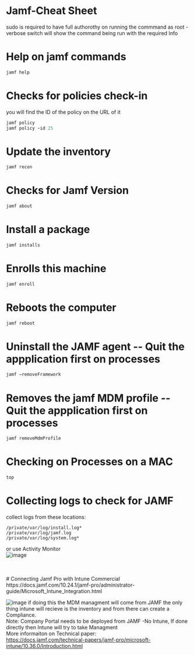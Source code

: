 # Jamf-Cheat Sheet
sudo is required to have full authorothy on running the commmand as root
-verbose  switch will show the command being run with the required Info


# Help on jamf commands
``` ruby
jamf help
```

# Checks	for	policies check-in
you will find the ID of the policy on the URL of it
``` ruby
jamf policy
jamf policy -id 25
```

# Update the inventory
``` ruby
jamf recon
```

# Checks for Jamf Version
``` ruby
jamf about
```

# Install a package
``` ruby
jamf installs
```

# Enrolls	this	machine
``` ruby
jamf enroll
```

# Reboots	the	computer
``` ruby
jamf reboot
```

# Uninstall the JAMF agent  -- Quit the appplication first on processes
``` ruby
jamf –removeFramework
```

# Removes	the	jamf	MDM	profile -- Quit the appplication first on processes
``` ruby
jamf removeMdmProfile
```

# Checking on Processes on a MAC
``` ruby
top
```

# Collecting logs to check for JAMF
collect logs from these locations:
```
/private/var/log/install.log* 
/private/var/log/jamf.log
/private/var/log/system.log* 
```

or use Activity Monitor <br/>
![image](https://user-images.githubusercontent.com/44326428/170172842-7d1c6625-dcf0-4dc6-81f5-f0c7a2dbb473.png) 

<br/>
<br/>
# Connecting Jamf Pro with Intune Commercial<br/>
https://docs.jamf.com/10.24.1/jamf-pro/administrator-guide/Microsoft_Intune_Integration.html

![image](https://user-images.githubusercontent.com/44326428/170173545-de12f01c-f1c0-40c5-bf89-8e17418c4d97.png)
if doing this the MDM managment will come from JAMF the only thing intune will recieve is the inventory and from there can create a Compliance.<br/>
Note: Company Portal needs to be deployed from JAMF -No Intune, If done directly then Intune will try to take Managment<br/>
More informaiton on Technical paper:<br/>
https://docs.jamf.com/technical-papers/jamf-pro/microsoft-intune/10.36.0/Introduction.html



